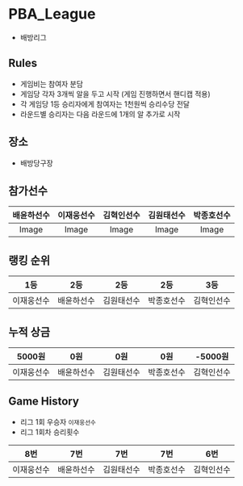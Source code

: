 # PBA_League
- 배방리그

## Rules
- 게임비는 참여자 분담
- 게임당 각자 3개씩 알을 두고 시작 (게임 진행하면서 핸디캡 적용)
- 각 게임당 1등 승리자에게 참여자는 1천원씩 승리수당 전달
- 라운드별 승리자는 다음 라운드에 1개의 알 추가로 시작

## 장소
- 배방당구장

## 참가선수

|배윤하선수|이재웅선수|김혁인선수|김원태선수|박종호선수|
|:-----:|:-----:|:-----:|:-----:|:-----:|
| Image | Image | Image | Image | Image |

## 랭킹 순위
| 1등 | 2등 | 2등 | 2등 | 3등 |
|:---:|:---:|:---:|:---:|:---:|
| 이재웅선수 | 배윤하선수 | 김원태선수 | 박종호선수 | 김혁인선수 |

## 누적 상금
| 5000원 | 0원 | 0원 | 0원 | -5000원 |
|:--:|:--:|:--:|:--:|:--:|
| 이재웅선수 | 배윤하선수 | 김원태선수 | 박종호선수 | 김혁인선수 |

## Game History 
- 리그 1회 우승자 `이재웅선수`
- 리그 1회차 승리횟수

| 8번 | 7번 | 7번 | 7번 | 6번 |
|:---:|:---:|:---:|:---:|:---:|
| 이재웅선수 | 배윤하선수 | 김원태선수 | 박종호선수 | 김혁인선수 |

